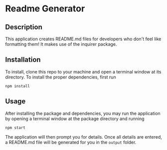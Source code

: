 # Readme Generator

## Description

This application creates README.md files for developers who don't feel like formatting them! It makes use of the inquirer package.

## Installation

To install, clone this repo to your machine and open a terminal window at its directory. To install the proper dependencies, first run 

```
npm install
```

## Usage

After installing the package and dependencies, you may run the application by opening a terminal window at the package directory and running 

```
npm start
```

 The application will then prompt you for details. Once all details are entered, a README.md file will be generated for you in the `output` folder.